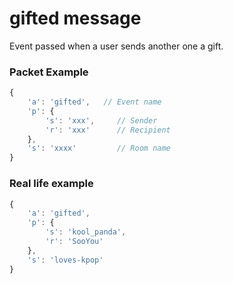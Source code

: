 # gifted message

Event passed when a user sends another one a gift.

### Packet Example

```js
{
    'a': 'gifted',   // Event name
    'p': {
        's': 'xxx',     // Sender
        'r': 'xxx'      // Recipient
    },
    's': 'xxxx'         // Room name
}
```
### Real life example
```js
{
    'a': 'gifted',
    'p': {
        's': 'kool_panda',
        'r': 'SooYou'
    },
    's': 'loves-kpop'
}
```